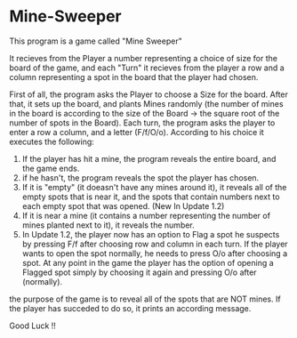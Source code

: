# Mine-Sweeper

This program is a game called "Mine Sweeper"

It recieves from the Player a number representing a choice of size for the board of the game,
and each "Turn" it recieves from the player a row and a column representing a spot in the board that the player had chosen.

First of all, the program asks the Player to choose a Size for the board.
After that, it sets up the board, and plants Mines randomly (the number of mines in the board is according to the size of the Board -> the square root of the number of spots in the Board).
Each turn, the program asks the player to enter a row a column, and a letter (F/f/O/o). According to his choice it executes the following:

1.  If the player has hit a mine, the program reveals the entire board, and the game ends.
2.  if he hasn't, the program reveals the spot the player has chosen.
3.  If it is "empty" (it doeasn't have any mines around it),
    it reveals all of the empty spots that is near it, and the spots that contain numbers next to each empty spot that was opened. (New In Update 1.2)
4.  If it is near a mine (it contains a number representing the number of mines planted next to it), it reveals the number.
5.  In Update 1.2, the player now has an option to Flag a spot he suspects by pressing F/f after choosing row and column in each turn.
    If the player wants to open the spot normally, he needs to press O/o after choosing a spot.
    At any point in the game the player has the option of opening a Flagged spot simply by choosing it again and pressing O/o after (normally).

the purpose of the game is to reveal all of the spots that are NOT mines.
If the player has succeded to do so, it prints an according message.

Good Luck !!
